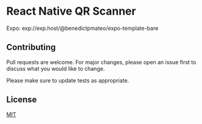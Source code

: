 # React Native QR Scanner

Expo: exp://exp.host/@benedictpmateo/expo-template-bare

## Contributing
Pull requests are welcome. For major changes, please open an issue first to discuss what you would like to change.

Please make sure to update tests as appropriate.

## License
[MIT](https://choosealicense.com/licenses/mit/)
